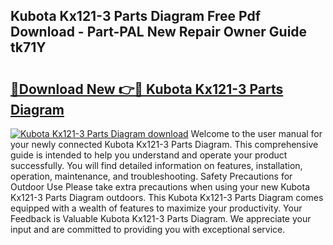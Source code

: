 ## Kubota Kx121-3 Parts Diagram Free Pdf Download - Part-PAL New Repair Owner Guide tk71Y

# <h2><a href="http://dft3hz.blite.top/?on=Kubota+Kx121-3+Parts+Diagram">🔗Download New 👉🔴 Kubota Kx121-3 Parts Diagram</a></h2>

[![Kubota Kx121-3 Parts Diagram download](https://i.imgur.com/lujVjoI.png)](http://dft3hz.blite.top/?on=Kubota+Kx121-3+Parts+Diagram)
Welcome to the user manual for your newly connected Kubota Kx121-3 Parts Diagram. This comprehensive guide is intended to help you understand and operate your product successfully. You will find detailed information on features, installation, operation, maintenance, and troubleshooting. Safety Precautions for Outdoor Use Please take extra precautions when using your new Kubota Kx121-3 Parts Diagram outdoors. This Kubota Kx121-3 Parts Diagram comes equipped with a wealth of features to maximize your productivity. Your Feedback is Valuable Kubota Kx121-3 Parts Diagram. We appreciate your input and are committed to providing you with exceptional service.
